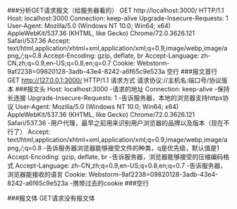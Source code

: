 ###分析GET请求报文（给服务器看的）
    GET http://localhost:3000/ HTTP/1.1
    Host: localhost:3000
    Connection: keep-alive
    Upgrade-Insecure-Requests: 1
    User-Agent: Mozilla/5.0 (Windows NT 10.0; Win64; x64) AppleWebKit/537.36 (KHTML, like Gecko) Chrome/72.0.3626.121 Safari/537.36
    Accept: text/html,application/xhtml+xml,application/xml;q=0.9,image/webp,image/apng,*/*;q=0.8
    Accept-Encoding: gzip, deflate, br
    Accept-Language: zh-CN,zh;q=0.9,en-US;q=0.8,en;q=0.7
    Cookie: Webstorm-9af2238=09820128-3adb-43e4-8242-a6f65c9e523a
    空行
###报文首行
    GET http://127.0.0.1:3000/ HTTP/1.1
    请求方式 请求协议://主机名:端口号/协议版本
###报文头
    Host: localhost:3000
        -请求的地址
    Connection: keep-alive
        -保持长连接
    Upgrade-Insecure-Requests: 1
        -告诉服务器，本地的浏览器支持https协议
    User-Agent: Mozilla/5.0 (Windows NT 10.0; Win64; x64) AppleWebKit/537.36 (KHTML, like Gecko) Chrome/72.0.3626.121 Safari/537.36
        -用户代理，最早之前用来识别用户浏览器的品牌以及版本（现在不行了）
    Accept: text/html,application/xhtml+xml,application/xml;q=0.9,image/webp,image/apng,*/*;q=0.8
        -告诉服务器浏览器能够接受文件的种类，q是优先级，默认值是1
    Accept-Encoding: gzip, deflate, br
        -告诉服务器，浏览器能够接受的压缩编码格式
    Accept-Language: zh-CN,zh;q=0.9,en-US;q=0.8,en;q=0.7
        -告诉服务器，浏览器能接收的语言
    Cookie: Webstorm-9af2238=09820128-3adb-43e4-8242-a6f65c9e523a
        -携带过去的cookie
###空行

###报文体
    GET请求没有报文体